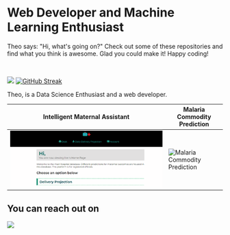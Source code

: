 # Web Developer and Machine Learning Enthusiast

<!--![Tiprock network](https://github.com/tiprock-network/tiprock-network/blob/main/codecycle.png?raw=true)-->
<p>Theo says: "Hi, what's going on?" Check out some of these repositories and find what you think is awesome. Glad you could make it! Happy coding!</p>
<br>

![](https://komarev.com/ghpvc/?username=tiprock-network&style=flat-square&color=blue)
[![GitHub Streak](http://github-readme-streak-stats.herokuapp.com?user=tiprock-network&theme=dark&background=000000)](https://git.io/streak-stats)
<br>

Theo, is a Data Science Enthusiast and a web developer. 



| Intelligent Maternal Assistant            | Malaria Commodity Prediction          |
| ----------------------------------------- | ------------------------------------- |
| ![Intelligent Maternal Assistant](https://github.com/tiprock-network/Intelligent-Antenatal-Care-Assistant-/blob/master/deliverysystem2.gif?raw=true) | ![Malaria Commodity Prediction](https://github.com/HealthIT-Kabarak/Malaria-Commodities-Demand-Prediction-Model/blob/files/Pictures/MalariaCommodities-min.gif?raw=true) |

## You can reach out on
![](https://img.shields.io/badge/Twitter-1DA1F2?style=for-the-badge&logo=twitter&logoColor=white)
